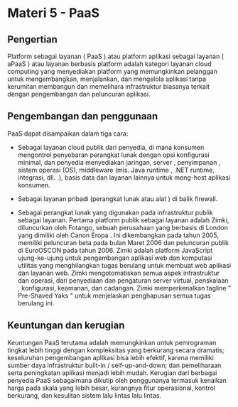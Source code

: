 # Materi 5 - PaaS

## Pengertian

Platform sebagai layanan ( PaaS ) atau platform aplikasi sebagai layanan ( aPaaS ) atau layanan berbasis platform adalah kategori layanan cloud computing yang menyediakan platform yang memungkinkan pelanggan untuk mengembangkan, menjalankan, dan mengelola aplikasi tanpa kerumitan membangun dan memelihara infrastruktur biasanya terkait dengan pengembangan dan peluncuran aplikasi.

## Pengembangan dan penggunaan

PaaS dapat disampaikan dalam tiga cara:

- Sebagai layanan cloud publik dari penyedia, di mana konsumen mengontrol penyebaran perangkat lunak dengan opsi konfigurasi minimal, dan penyedia menyediakan jaringan, server , penyimpanan , sistem operasi (OS), middleware (mis. Java runtime , .NET runtime, integrasi, dll. .), basis data dan layanan lainnya untuk meng-host aplikasi konsumen.

- Sebagai layanan pribadi (perangkat lunak atau alat ) di balik firewall.

- Sebagai perangkat lunak yang digunakan pada infrastruktur publik sebagai layanan. Pertama platform publik sebagai layanan adalah Zimki, diluncurkan oleh Fotango, sebuah perusahaan yang berbasis di London yang dimiliki oleh Canon Eropa . Ini dikembangkan pada tahun 2005, memiliki peluncuran beta pada bulan Maret 2006 dan peluncuran publik di EuroOSCON pada tahun 2006. 
Zimki adalah platform JavaScript ujung-ke-ujung untuk pengembangan aplikasi web dan komputasi utilitas yang menghilangkan tugas berulang untuk membuat web aplikasi dan layanan web. Zimki mengotomatiskan semua aspek infrastruktur dan operasi, dari penyediaan dan pengaturan server virtual, penskalaan , konfigurasi, keamanan, dan cadangan. Zimki memperkenalkan tagline " Pre-Shaved Yaks " untuk menjelaskan penghapusan semua tugas berulang ini.

## Keuntungan dan kerugian

Keuntungan PaaS terutama adalah memungkinkan untuk pemrograman tingkat lebih tinggi dengan kompleksitas yang berkurang secara dramatis; keseluruhan pengembangan aplikasi bisa lebih efektif, karena memiliki sumber daya infrastruktur built-in / self-up-and-down; dan pemeliharaan serta peningkatan aplikasi menjadi lebih mudah.
Kerugian dari berbagai penyedia PaaS sebagaimana dikutip oleh penggunanya termasuk kenaikan harga pada skala yang lebih besar, kurangnya fitur operasional, kontrol berkurang, dan kesulitan sistem lalu lintas lalu lintas.
